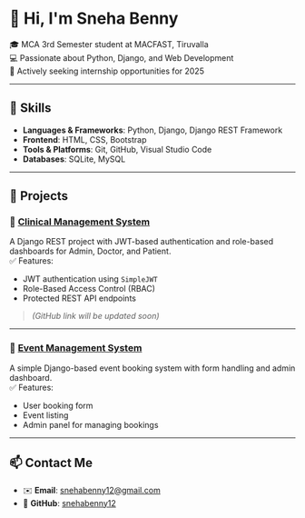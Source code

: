 # 👋 Hi, I'm Sneha Benny

🎓 MCA 3rd Semester student at MACFAST, Tiruvalla  
💻 Passionate about Python, Django, and Web Development  
🚀 Actively seeking internship opportunities for 2025  

---

## 💼 Skills

- **Languages & Frameworks**: Python, Django, Django REST Framework  
- **Frontend**: HTML, CSS, Bootstrap  
- **Tools & Platforms**: Git, GitHub, Visual Studio Code  
- **Databases**: SQLite, MySQL  

---

## 🔧 Projects

### 🔹 [Clinical Management System](#)
A Django REST project with JWT-based authentication and role-based dashboards for Admin, Doctor, and Patient.  
✅ Features:
- JWT authentication using `SimpleJWT`  
- Role-Based Access Control (RBAC)  
- Protected REST API endpoints  
> *(GitHub link will be updated soon)*

---

### 🔹 [Event Management System](https://github.com/snehabenny12/EVENTMANAGEMENT)
A simple Django-based event booking system with form handling and admin dashboard.  
✅ Features:
- User booking form  
- Event listing  
- Admin panel for managing bookings

---

## 📫 Contact Me

- ✉️ **Email**: [snehabenny12@gmail.com](mailto:snehabenny12@gmail.com)  
- 🔗 **GitHub**: [snehabenny12](https://github.com/snehabenny12)
